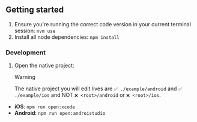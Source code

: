 ## Getting started

1. Ensure you're running the correct code version in your current terminal session: `nvm use`
2. Install all node dependencies: `npm install`

### Development

1. Open the native project:
   > [!WARNING]
   >
   > The native project you will edit lives are `✅ ./example/android` and `✅ ./example/ios` and NOT `❌ <root>/android` or `❌ <root>/ios`.

  - **iOS**: `npm run open:xcode`
  - **Android**: `npm run open:androistudio`
